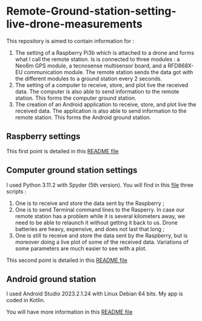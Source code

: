 # Remote-Ground-station-setting-live-drone-measurements
This repository is aimed to contain information for :

1. The setting of a Raspberry Pi3b which is attached to a drone and forms what I call the remote station. Is is connected to three modules : a Neo6m GPS module, a tecnosense multisensor board, and a RFD868X-EU communication module. The remote station sends the data got with the different modules to a ground station every 2 seconds.
2. The setting of a computer to receive, store, and plot live the received data. The computer is also able to send information to the remote station. This forms the computer ground station.
3. The creation of an Android application to receive, store, and plot live the received data. The application is also able to send information to the remote station. This forms the Android ground station.

## Raspberry settings

This first point is detailed in this [README file](https://github.com/lmboucher/Remote-Ground-station-setting-live-drone-measurements/edit/main/remote_station/RemSt_README.md)

## Computer ground station settings

I used Python 3.11.2 with Spyder (5th version). You will find in this [file](https://github.com/lmboucher/Remote-Ground-station-setting-live-drone-measurements/blob/main/computer_ground_station/) three scripts :
1. One is to receive and store the data sent by the Raspberry ;
2. One is to send Terminal command lines to the Rasperry. In case our remote station has a problem while it is several kilometers away, we need to be able to relaunch it without getting it back to us. Drone batteries are heavy, expensive, and does not last that long ; 
3. One is still to receive and store the data sent by the Raspberry, but is moreover doing a live plot of some of the received data. Variations of some parameters are much easier to see with a plot.

This second point is detailed in this [README file](https://github.com/lmboucher/Remote-Ground-station-setting-live-drone-measurements/blob/main/computer_ground_station/Computer_GrSt_README.md)

## Android ground station

I used Android Studio 2023.2.1.24 with Linux Debian 64 bits. My app is coded in Kotlin.

You will have more information in this [README file](https://github.com/lmboucher/Remote-Ground-station-setting-live-drone-measurements/blob/main/android_ground_station/Android_GrSt_README.md)
